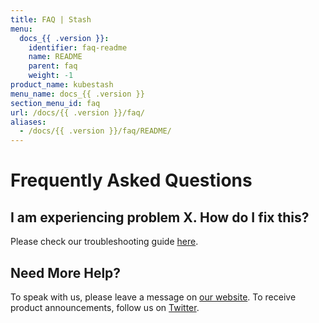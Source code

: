 ```yaml
---
title: FAQ | Stash  
menu:
  docs_{{ .version }}:
    identifier: faq-readme
    name: README
    parent: faq
    weight: -1
product_name: kubestash
menu_name: docs_{{ .version }}
section_menu_id: faq
url: /docs/{{ .version }}/faq/
aliases:
  - /docs/{{ .version }}/faq/README/
---
```


# Frequently Asked Questions

## I am experiencing problem X. How do I fix this?

Please check our troubleshooting guide [here](/docs/guides/).

## Need More Help?

To speak with us, please leave a message on [our website](https://appscode.com/contact/). To receive product announcements, follow us on [Twitter](https://twitter.com/KubeStash).
